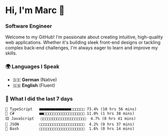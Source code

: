 # Hi, I'm Marc 👋 
### Software Engineer

Welcome to my GitHub! I'm passionate about creating intuitive, high-quality web applications. Whether it's building sleek front-end designs or tackling complex back-end challenges, I'm always eager to learn and improve my skills.  

### 🌍 Languages I Speak  
- 🇩🇪 **German** (Native)  
- 🇬🇧 **English** (Fluent)

### 🤯 What I did the last 7 days

```
🔷 TypeScript   ■■■■■■■■■■■■■■□□□□□□ 73.4% (10 hrs 56 mins)
🔷 C#           ■■□□□□□□□□□□□□□□□□□□ 11.0% (1 hrs 38 mins)
🟨 JavaScript   □□□□□□□□□□□□□□□□□□□□  4.7% (0 hrs 41 mins)
📄 JSON         □□□□□□□□□□□□□□□□□□□□  4.2% (0 hrs 37 mins)
📄 Bash         □□□□□□□□□□□□□□□□□□□□  1.6% (0 hrs 14 mins)
```